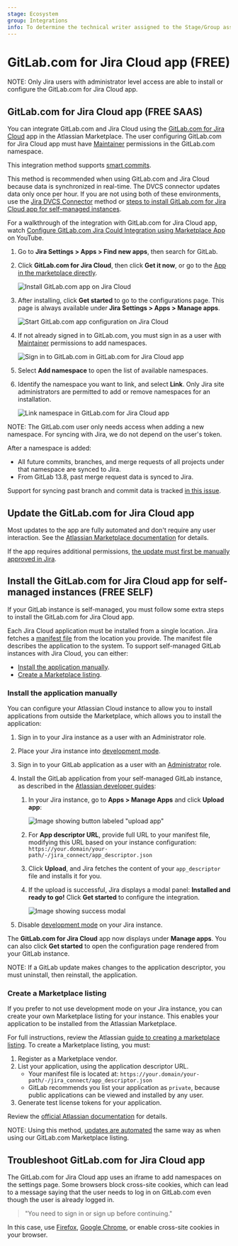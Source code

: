 ```yaml
---
stage: Ecosystem
group: Integrations
info: To determine the technical writer assigned to the Stage/Group associated with this page, see https://about.gitlab.com/handbook/engineering/ux/technical-writing/#assignments
---
```


# GitLab.com for Jira Cloud app **(FREE)**

NOTE:
Only Jira users with administrator level access are able to install or configure
the GitLab.com for Jira Cloud app.

## GitLab.com for Jira Cloud app **(FREE SAAS)**

You can integrate GitLab.com and Jira Cloud using the
[GitLab.com for Jira Cloud](https://marketplace.atlassian.com/apps/1221011/gitlab-com-for-jira-cloud)
app in the Atlassian Marketplace. The user configuring GitLab.com for Jira Cloud app must have
[Maintainer](../../user/permissions.md) permissions in the GitLab.com namespace.

This integration method supports [smart commits](dvcs.md#smart-commits).

This method is recommended when using GitLab.com and Jira Cloud because data is
synchronized in real-time. The DVCS connector updates data only once per hour.
If you are not using both of these environments, use the [Jira DVCS Connector](dvcs.md) method or
[steps to install GitLab.com for Jira Cloud app for self-managed instances](#install-the-gitlabcom-for-jira-cloud-app-for-self-managed-instances).

<i class="fa fa-youtube-play youtube" aria-hidden="true"></i>
For a walkthrough of the integration with GitLab.com for Jira Cloud app, watch
[Configure GitLab.com Jira Could Integration using Marketplace App](https://youtu.be/SwR-g1s1zTo) on YouTube.

1. Go to **Jira Settings > Apps > Find new apps**, then search for GitLab.
1. Click **GitLab.com for Jira Cloud**, then click **Get it now**, or go to the
   [App in the marketplace directly](https://marketplace.atlassian.com/apps/1221011/gitlab-com-for-jira-cloud).

   ![Install GitLab.com app on Jira Cloud](img/jira_dev_panel_setup_com_1.png)
1. After installing, click **Get started** to go to the configurations page.
   This page is always available under **Jira Settings > Apps > Manage apps**.

   ![Start GitLab.com app configuration on Jira Cloud](img/jira_dev_panel_setup_com_2.png)
1. If not already signed in to GitLab.com, you must sign in as a user with
   [Maintainer](../../user/permissions.md) permissions to add namespaces.

   ![Sign in to GitLab.com in GitLab.com for Jira Cloud app](img/jira_dev_panel_setup_com_3_v13_9.png)
1. Select **Add namespace** to open the list of available namespaces.

1. Identify the namespace you want to link, and select **Link**. Only Jira site
   administrators are permitted to add or remove namespaces for an installation.

   ![Link namespace in GitLab.com for Jira Cloud app](img/jira_dev_panel_setup_com_4_v13_9.png)

NOTE:
The GitLab.com user only needs access when adding a new namespace. For syncing with
Jira, we do not depend on the user's token.

After a namespace is added:

- All future commits, branches, and merge requests of all projects under that namespace
  are synced to Jira.
- From GitLab 13.8, past merge request data is synced to Jira.

Support for syncing past branch and commit data is tracked [in this issue](https://gitlab.com/gitlab-org/gitlab/-/issues/263240).

## Update the GitLab.com for Jira Cloud app

Most updates to the app are fully automated and don't require any user interaction. See the
[Atlassian Marketplace documentation](https://developer.atlassian.com/platform/marketplace/upgrading-and-versioning-cloud-apps/)
for details.

If the app requires additional permissions, [the update must first be manually approved in Jira](https://developer.atlassian.com/platform/marketplace/upgrading-and-versioning-cloud-apps/#changes-that-require-manual-customer-approval).

## Install the GitLab.com for Jira Cloud app for self-managed instances **(FREE SELF)**

If your GitLab instance is self-managed, you must follow some
extra steps to install the GitLab.com for Jira Cloud app.

Each Jira Cloud application must be installed from a single location. Jira fetches
a [manifest file](https://developer.atlassian.com/cloud/jira/platform/connect-app-descriptor/)
from the location you provide. The manifest file describes the application to the system. To support
self-managed GitLab instances with Jira Cloud, you can either:

- [Install the application manually](#install-the-application-manually).
- [Create a Marketplace listing](#create-a-marketplace-listing).

### Install the application manually

You can configure your Atlassian Cloud instance to allow you to install applications
from outside the Marketplace, which allows you to install the application:

1. Sign in to your Jira instance as a user with an Administrator role.
1. Place your Jira instance into
   [development mode](https://developer.atlassian.com/cloud/jira/platform/getting-started-with-connect/#step-2--enable-development-mode).
1. Sign in to your GitLab application as a user with an [Administrator](../../user/permissions.md) role.
1. Install the GitLab application from your self-managed GitLab instance, as
   described in the [Atlassian developer guides](https://developer.atlassian.com/cloud/jira/platform/getting-started-with-connect/#step-3--install-and-test-your-app):
   1. In your Jira instance, go to **Apps > Manage Apps** and click **Upload app**:

      ![Image showing button labeled "upload app"](img/jira-upload-app_v13_11.png)

   1. For **App descriptor URL**, provide full URL to your manifest file, modifying this
      URL based on your instance configuration: `https://your.domain/your-path/-/jira_connect/app_descriptor.json`
   1. Click **Upload**, and Jira fetches the content of your `app_descriptor` file and installs
      it for you.
   1. If the upload is successful, Jira displays a modal panel: **Installed and ready to go!**
      Click **Get started** to configure the integration.

      ![Image showing success modal](img/jira-upload-app-success_v13_11.png)

1. Disable [development mode](https://developer.atlassian.com/cloud/jira/platform/getting-started-with-connect/#step-2--enable-development-mode) on your Jira instance.

The **GitLab.com for Jira Cloud** app now displays under **Manage apps**. You can also
click **Get started** to open the configuration page rendered from your GitLab instance.

NOTE:
If a GitLab update makes changes to the application descriptor, you must uninstall, then reinstall, the
application.

### Create a Marketplace listing

If you prefer to not use development mode on your Jira instance, you can create
your own Marketplace listing for your instance. This enables your application
to be installed from the Atlassian Marketplace.

For full instructions, review the Atlassian [guide to creating a marketplace listing](https://developer.atlassian.com/platform/marketplace/installing-cloud-apps/#creating-the-marketplace-listing). To create a
Marketplace listing, you must:

1. Register as a Marketplace vendor.
1. List your application, using the application descriptor URL.
   - Your manifest file is located at: `https://your.domain/your-path/-/jira_connect/app_descriptor.json`
   - GitLab recommends you list your application as `private`, because public
     applications can be viewed and installed by any user.
1. Generate test license tokens for your application.

Review the
[official Atlassian documentation](https://developer.atlassian.com/platform/marketplace/installing-cloud-apps/#creating-the-marketplace-listing)
for details.

NOTE:
Using this method, [updates are automated](#update-the-gitlabcom-for-jira-cloud-app)
the same way as when using our GitLab.com Marketplace listing.

## Troubleshoot GitLab.com for Jira Cloud app

The GitLab.com for Jira Cloud app uses an iframe to add namespaces on the
settings page. Some browsers block cross-site cookies, which can lead to a
message saying that the user needs to log in on GitLab.com even though the user
is already logged in.

> "You need to sign in or sign up before continuing."

In this case, use [Firefox](https://www.mozilla.org/en-US/firefox/), [Google Chrome](https://www.google.com/chrome/), or enable cross-site cookies in your browser.
